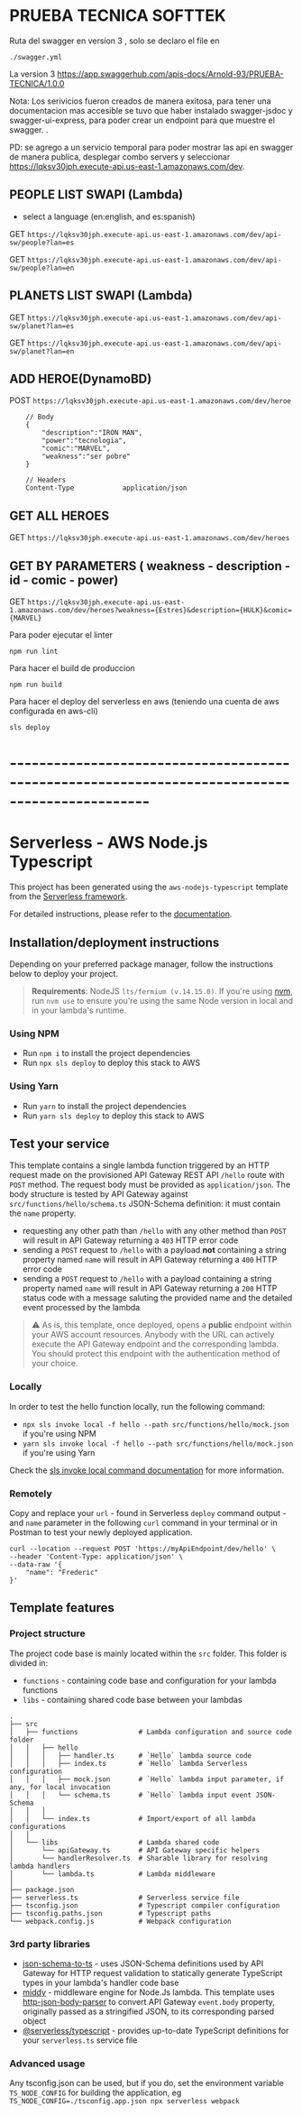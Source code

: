 # PRUEBA TECNICA SOFTTEK

Ruta del swagger en version 3               , solo se declaro el file en

```
./swagger.yml
```


La version 3
https://app.swaggerhub.com/apis-docs/Arnold-93/PRUEBA-TECNICA/1.0.0
  

Nota: Los serivicios fueron creados de manera exitosa, para tener una documentacion mas accesible se tuvo que haber instalado swagger-jsdoc y swagger-ui-express, para poder crear un endpoint para que muestre el swagger.
.

PD: se agrego a un servicio temporal para poder mostrar las api en swagger de manera publica,
desplegar combo servers y seleccionar https://lqksv30jph.execute-api.us-east-1.amazonaws.com/dev.



## PEOPLE LIST SWAPI (Lambda)

- select a language (en:english, and es:spanish)

GET  ```https://lqksv30jph.execute-api.us-east-1.amazonaws.com/dev/api-sw/people?lan=es```

GET  ```https://lqksv30jph.execute-api.us-east-1.amazonaws.com/dev/api-sw/people?lan=en```



## PLANETS LIST SWAPI (Lambda)

GET ```https://lqksv30jph.execute-api.us-east-1.amazonaws.com/dev/api-sw/planet?lan=es```

GET ```https://lqksv30jph.execute-api.us-east-1.amazonaws.com/dev/api-sw/planet?lan=en```



## ADD HEROE(DynamoBD)

POST ```https://lqksv30jph.execute-api.us-east-1.amazonaws.com/dev/heroe```

```
    // Body
    {
        "description":"IRON MAN",
        "power":"tecnologia",
        "comic":"MARVEL",
        "weakness":"ser pobre"
    }

    // Headers 
    Content-Type            application/json

```
## GET ALL HEROES

GET ```https://lqksv30jph.execute-api.us-east-1.amazonaws.com/dev/heroes```

## GET BY PARAMETERS ( weakness - description - id - comic - power)

GET ```https://lqksv30jph.execute-api.us-east-1.amazonaws.com/dev/heroes?weakness={Estres}&description={HULK}&comic={MARVEL}```


Para poder ejecutar el linter

```npm run lint ```

Para hacer el build de produccion

```npm run build```

Para hacer el deploy del serverless en aws (teniendo una cuenta de aws configurada en aws-cli)

```sls deploy```

# -----------------------------------------------------------------------------------------------


# Serverless - AWS Node.js Typescript

This project has been generated using the `aws-nodejs-typescript` template from the [Serverless framework](https://www.serverless.com/).

For detailed instructions, please refer to the [documentation](https://www.serverless.com/framework/docs/providers/aws/).

## Installation/deployment instructions

Depending on your preferred package manager, follow the instructions below to deploy your project.

> **Requirements**: NodeJS `lts/fermium (v.14.15.0)`. If you're using [nvm](https://github.com/nvm-sh/nvm), run `nvm use` to ensure you're using the same Node version in local and in your lambda's runtime.

### Using NPM

- Run `npm i` to install the project dependencies
- Run `npx sls deploy` to deploy this stack to AWS

### Using Yarn

- Run `yarn` to install the project dependencies
- Run `yarn sls deploy` to deploy this stack to AWS

## Test your service

This template contains a single lambda function triggered by an HTTP request made on the provisioned API Gateway REST API `/hello` route with `POST` method. The request body must be provided as `application/json`. The body structure is tested by API Gateway against `src/functions/hello/schema.ts` JSON-Schema definition: it must contain the `name` property.

- requesting any other path than `/hello` with any other method than `POST` will result in API Gateway returning a `403` HTTP error code
- sending a `POST` request to `/hello` with a payload **not** containing a string property named `name` will result in API Gateway returning a `400` HTTP error code
- sending a `POST` request to `/hello` with a payload containing a string property named `name` will result in API Gateway returning a `200` HTTP status code with a message saluting the provided name and the detailed event processed by the lambda

> :warning: As is, this template, once deployed, opens a **public** endpoint within your AWS account resources. Anybody with the URL can actively execute the API Gateway endpoint and the corresponding lambda. You should protect this endpoint with the authentication method of your choice.

### Locally

In order to test the hello function locally, run the following command:

- `npx sls invoke local -f hello --path src/functions/hello/mock.json` if you're using NPM
- `yarn sls invoke local -f hello --path src/functions/hello/mock.json` if you're using Yarn

Check the [sls invoke local command documentation](https://www.serverless.com/framework/docs/providers/aws/cli-reference/invoke-local/) for more information.

### Remotely

Copy and replace your `url` - found in Serverless `deploy` command output - and `name` parameter in the following `curl` command in your terminal or in Postman to test your newly deployed application.

```
curl --location --request POST 'https://myApiEndpoint/dev/hello' \
--header 'Content-Type: application/json' \
--data-raw '{
    "name": "Frederic"
}'
```

## Template features

### Project structure

The project code base is mainly located within the `src` folder. This folder is divided in:

- `functions` - containing code base and configuration for your lambda functions
- `libs` - containing shared code base between your lambdas

```
.
├── src
│   ├── functions               # Lambda configuration and source code folder
│   │   ├── hello
│   │   │   ├── handler.ts      # `Hello` lambda source code
│   │   │   ├── index.ts        # `Hello` lambda Serverless configuration
│   │   │   ├── mock.json       # `Hello` lambda input parameter, if any, for local invocation
│   │   │   └── schema.ts       # `Hello` lambda input event JSON-Schema
│   │   │
│   │   └── index.ts            # Import/export of all lambda configurations
│   │
│   └── libs                    # Lambda shared code
│       └── apiGateway.ts       # API Gateway specific helpers
│       └── handlerResolver.ts  # Sharable library for resolving lambda handlers
│       └── lambda.ts           # Lambda middleware
│
├── package.json
├── serverless.ts               # Serverless service file
├── tsconfig.json               # Typescript compiler configuration
├── tsconfig.paths.json         # Typescript paths
└── webpack.config.js           # Webpack configuration
```

### 3rd party libraries

- [json-schema-to-ts](https://github.com/ThomasAribart/json-schema-to-ts) - uses JSON-Schema definitions used by API Gateway for HTTP request validation to statically generate TypeScript types in your lambda's handler code base
- [middy](https://github.com/middyjs/middy) - middleware engine for Node.Js lambda. This template uses [http-json-body-parser](https://github.com/middyjs/middy/tree/master/packages/http-json-body-parser) to convert API Gateway `event.body` property, originally passed as a stringified JSON, to its corresponding parsed object
- [@serverless/typescript](https://github.com/serverless/typescript) - provides up-to-date TypeScript definitions for your `serverless.ts` service file

### Advanced usage

Any tsconfig.json can be used, but if you do, set the environment variable `TS_NODE_CONFIG` for building the application, eg `TS_NODE_CONFIG=./tsconfig.app.json npx serverless webpack`
